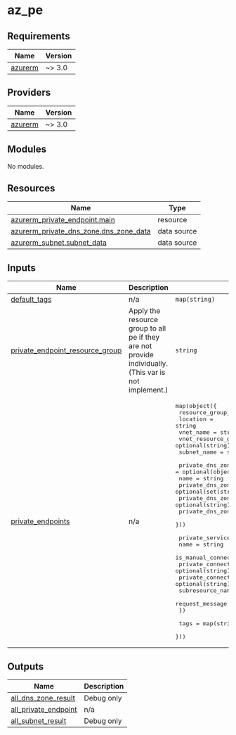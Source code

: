 # az_pe

<!-- BEGINNING OF PRE-COMMIT-TERRAFORM DOCS HOOK -->
## Requirements

| Name | Version |
|------|---------|
| <a name="requirement_azurerm"></a> [azurerm](#requirement\_azurerm) | ~> 3.0 |

## Providers

| Name | Version |
|------|---------|
| <a name="provider_azurerm"></a> [azurerm](#provider\_azurerm) | ~> 3.0 |

## Modules

No modules.

## Resources

| Name | Type |
|------|------|
| [azurerm_private_endpoint.main](https://registry.terraform.io/providers/hashicorp/azurerm/latest/docs/resources/private_endpoint) | resource |
| [azurerm_private_dns_zone.dns_zone_data](https://registry.terraform.io/providers/hashicorp/azurerm/latest/docs/data-sources/private_dns_zone) | data source |
| [azurerm_subnet.subnet_data](https://registry.terraform.io/providers/hashicorp/azurerm/latest/docs/data-sources/subnet) | data source |

## Inputs

| Name | Description | Type | Default | Required |
|------|-------------|------|---------|:--------:|
| <a name="input_default_tags"></a> [default\_tags](#input\_default\_tags) | n/a | `map(string)` | `{}` | no |
| <a name="input_private_endpoint_resource_group"></a> [private\_endpoint\_resource\_group](#input\_private\_endpoint\_resource\_group) | Apply the resource group to all pe if they are not provide individually. (This var is not implement.) | `string` | `null` | no |
| <a name="input_private_endpoints"></a> [private\_endpoints](#input\_private\_endpoints) | n/a | <pre>map(object({<br>    resource_group_name      = string<br>    location                 = string<br>    vnet_name                = string<br>    vnet_resource_group_name = optional(string)<br>    subnet_name              = string<br><br>    private_dns_zone_group = optional(object({<br>      name                                 = string<br>      private_dns_zone_names               = optional(set(string))<br>      private_dns_zone_resource_group_name = optional(string)<br>      private_dns_zone_ids                 = optional(set(string))<br>    }))<br><br>    private_service_connection = object({<br>      name                              = string<br>      is_manual_connection              = bool<br>      private_connection_resource_id    = optional(string)<br>      private_connection_resource_alias = optional(string)<br>      subresource_names                 = optional(set(string))<br>      request_message                   = optional(string)<br>    })<br><br>    tags = map(string)<br>  }))</pre> | n/a | yes |

## Outputs

| Name | Description |
|------|-------------|
| <a name="output_all_dns_zone_result"></a> [all\_dns\_zone\_result](#output\_all\_dns\_zone\_result) | Debug only |
| <a name="output_all_private_endpoint"></a> [all\_private\_endpoint](#output\_all\_private\_endpoint) | n/a |
| <a name="output_all_subnet_result"></a> [all\_subnet\_result](#output\_all\_subnet\_result) | Debug only |
<!-- END OF PRE-COMMIT-TERRAFORM DOCS HOOK -->
